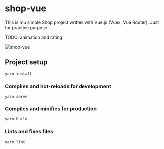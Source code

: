 # shop-vue

This is mu simple Shop project written with Vue.js (Vuex, Vue Router). Just for practice purpose.

TODO: animation and rating

![shop-vue](https://github.com/andrei-kozel/shop-vue/master/src/assets/vue-shop.gif?raw=true)

## Project setup

```
yarn install
```

### Compiles and hot-reloads for development

```
yarn serve
```

### Compiles and minifies for production

```
yarn build
```

### Lints and fixes files

```
yarn lint
```
